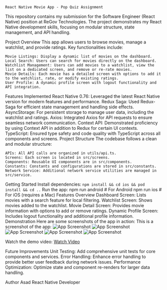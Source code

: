     React Native Movie App - Pop Quiz Assignment
This repository contains my submission for the Software Engineer (React Native) position at ReGov Technologies. The project demonstrates my React Native development skills, focusing on modular structure, state management, and API handling.

Project Overview
This app allows users to browse movies, manage a watchlist, and provide ratings. Key functionalities include:

    Movie Listings: Display a dynamic list of movies on the dashboard.
    Local Search: Users can search for movies directly on the dashboard.
    Watchlist Management: Users can add movies to a watchlist, view the list on a dedicated screen, and remove or re-rate movies.
    Movie Details: Each movie has a detailed screen with options to add it to the watchlist, rate, or modify existing ratings.
    User Profile: A dynamic profile screen with logout functionality and API integration.

Features Implemented
React Native 0.76: Leveraged the latest React Native version for modern features and performance.
Redux Saga: Used Redux-Saga for efficient state management and handling side effects.
AsyncStorage: For persistent storage to manage user data, including the watchlist and ratings.
Axios: Integrated Axios for API requests to ensure seamless network communication.
Context API: Demonstrated proficiency by using Context API in addition to Redux for certain UI contexts.
TypeScript: Ensured type safety and code quality with TypeScript across all components and screens.
Project Structure
The codebase follows a clean and modular structure:

    APIs: All API calls are organized in utils/api.ts.
    Screens: Each screen is located in src/screens.
    Components: Reusable UI components are in src/components.
    Constants: Constants and configurations are stored in src/constants.
    Network Service: Additional network service utilities are managed in src/service.
    
Getting Started
Install dependencies:
`npm install && cd ios && pod install && cd ..`
Run the app:
npm run android   # For Android
npm run ios       # For iOS (requires a Mac)
Features Overview
Dashboard Screen: Lists movies with a search feature for local filtering.
Watchlist Screen: Shows movies added to the watchlist.
Movie Detail Screen: Provides movie information with options to add or remove ratings.
Dynamic Profile Screen: Includes logout functionality and additional profile information.
Demonstration
Here are some screenshots of the app in action:
This is a screenshot of the app:
![App Screenshot](https://drive.google.com/uc?export=view&id=18TKw_1dGvS718mmCWDXyIO89OLedBn3X)
![App Screenshot](https://drive.google.com/uc?export=view&id=1ZbxNPbiwAra1a19TLZJOnrH52pNYzz2Z)
![App Screenshot](https://drive.google.com/uc?export=view&id=1lQipaaRupMZCUQPv9jlQ2_PzyT3TAhSf)
![App Screenshot](https://drive.google.com/uc?export=view&id=1YfGFyw0SzV8cFa5knS_sqp3yEuBVzfcE)
![App Screenshot](https://drive.google.com/uc?export=view&id=1_uviMHKmAmaiAZt2fN3WsTIseAR1N-Ex)


Watch the demo video:
[Watch Video](https://drive.google.com/file/d/1LYUvM_TC0AujgOrNS9q2yK49F7i8uu7A/view?usp=drive_link)


Future Improvements
Unit Testing: Add comprehensive unit tests for core components and services.
Error Handling: Enhance error handling to provide better user feedback during network issues.
Performance Optimization: Optimize state and component re-renders for larger data handling.

Author
Asad
React Native Developer
